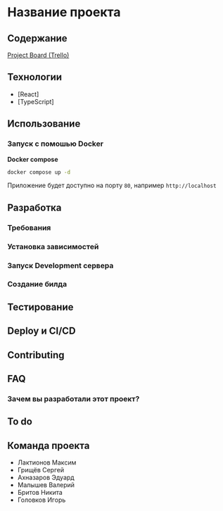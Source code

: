 # Название проекта

## Содержание
[Project Board (Trello)](https://trello.com/invite/b/67435a004c80775d92151da3/ATTIbe6a2bd47e874b83c7bbdbe68cf5565dB6D4042E/to-do-board)


## Технологии
- [React]
- [TypeScript]

## Использование

### Запуск с помошью Docker
**Docker compose**
```bash
docker compose up -d
```
Приложение будет доступно на порту `80`, например `http://localhost`


## Разработка

### Требования


### Установка зависимостей

### Запуск Development сервера

### Создание билда

## Тестирование


## Deploy и CI/CD


## Contributing

## FAQ 


### Зачем вы разработали этот проект?


## To do

## Команда проекта
- Лактионов Максим
- Грищёв Сергей
- Ахназаров Эдуард
- Малышев Валерий
- Бритов Никита
- Головков Игорь
